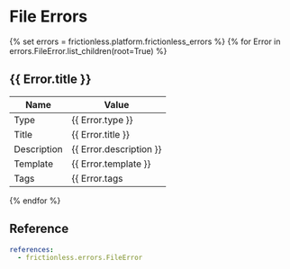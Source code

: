 # File Errors

{% set errors = frictionless.platform.frictionless_errors %}
{% for Error in errors.FileError.list_children(root=True) %}
## {{ Error.title }}

| Name        | Value                      |
| ----------- | -------------------------- |
| Type        | {{ Error.type }}           |
| Title       | {{ Error.title }}          |
| Description | {{ Error.description }}    |
| Template    | {{ Error.template }}       |
| Tags        | {{ Error.tags|join(' ') }} |
{% endfor %}

## Reference

```yaml reference
references:
  - frictionless.errors.FileError
```
